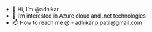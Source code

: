 - 👋 Hi, I’m @adhikar
- 👀 I’m interested in Azure cloud and .net technologies
- 📫 How to reach me @ - adhikar.p.patil@gmail.com

<!---
adhikar/adhikar is a ✨ special ✨ repository because its `README.md` (this file) appears on your GitHub profile.
You can click the Preview link to take a look at your changes.
--->
